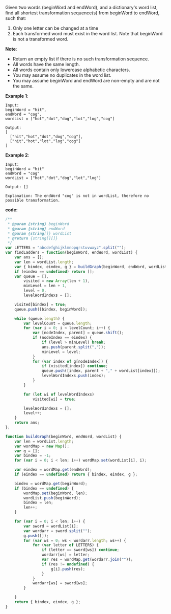 Given two words (beginWord and endWord), and a dictionary's word list, find all shortest transformation sequence(s) from beginWord to endWord, such that:

1. Only one letter can be changed at a time
2. Each transformed word must exist in the word list. Note that beginWord is not a transformed word.

**Note**:

- Return an empty list if there is no such transformation sequence.
- All words have the same length.
- All words contain only lowercase alphabetic characters.
- You may assume no duplicates in the word list.
- You may assume beginWord and endWord are non-empty and are not the same.

**Example 1**:
```
Input:
beginWord = "hit",
endWord = "cog",
wordList = ["hot","dot","dog","lot","log","cog"]

Output:
[
  ["hit","hot","dot","dog","cog"],
  ["hit","hot","lot","log","cog"]
]
```

**Example 2**:
```
Input:
beginWord = "hit"
endWord = "cog"
wordList = ["hot","dot","dog","lot","log"]

Output: []

Explanation: The endWord "cog" is not in wordList, therefore no possible transformation.
```

**code:**

```js
/**
 * @param {string} beginWord
 * @param {string} endWord
 * @param {string[]} wordList
 * @return {string[][]}
 */
var LETTERS = "abcdefghijklmnopqrstuvwxyz".split("");
var findLadders = function(beginWord, endWord, wordList) {
    var ans = [];
    var len = wordList.length;
    var { bindex, eindex, g } = buildGraph(beginWord, endWord, wordList);
    if (eindex == undefined) return [];
    var queue = [],
        visited = new Array(len + 1),
        minLevel = len + 1,
        level = 0,
        levelWordIndexs = [];

    visited[bindex] = true;
    queue.push([bindex, beginWord]);

    while (queue.length) {
        var levelCount = queue.length;
        for (var i = 0; i < levelCount; i++) {
            var [nodeIndex, parent] = queue.shift();
            if (nodeIndex == eindex) {
                if (level > minLevel) break;
                ans.push(parent.split(","));
                minLevel = level;
            }
            for (var index of g[nodeIndex]) {
                if (visited[index]) continue;
                queue.push([index, parent + "," + wordList[index]]);
                levelWordIndexs.push(index);
            }
        }

        for (let wi of levelWordIndexs)
            visited[wi] = true;

        levelWordIndexs = [];
        level++;
    }
    return ans;
};

function buildGraph(beginWord, endWord, wordList) {
    var len = wordList.length;
    var wordMap = new Map();
    var g = [];
    var bindex = -1;
    for (var i = 0; i < len; i++) wordMap.set(wordList[i], i);

    var eindex = wordMap.get(endWord);
    if (eindex == undefined) return { bindex, eindex, g };

    bindex = wordMap.get(beginWord);
    if (bindex == undefined) {
        wordMap.set(beginWord, len);
        wordList.push(beginWord);
        bindex = len;
        len++;
    }

    for (var i = 0; i < len; i++) {
        var sword = wordList[i];
        var wordarr = sword.split("");
        g.push([]);
        for (var ws = 0; ws < wordarr.length; ws++) {
            for (var letter of LETTERS) {
                if (letter == sword[ws]) continue;
                wordarr[ws] = letter;
                var res = wordMap.get(wordarr.join(""));
                if (res != undefined) {
                    g[i].push(res);
                }
            }
            wordarr[ws] = sword[ws];
        }

    }
    return { bindex, eindex, g };
}

```
